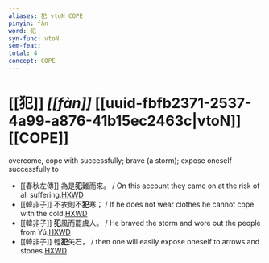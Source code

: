 ```yaml
---
aliases: 犯 vtoN COPE
pinyin: fàn
word: 犯
syn-func: vtoN
sem-feat: 
total: 4
concept: COPE 
---
```

# [[犯]] *[[fàn]]*  [[uuid-fbfb2371-2537-4a99-a876-41b15ec2463c|vtoN]] [[COPE]]
overcome, cope with successfully; brave (a storm); expose oneself successfully to
 - [[春秋左傳]] 為是**犯**難而來。 / On this account they came on at the risk of all suffering.[HXWD](https://hxwd.org/textview.html?location=KR1e0001_tls_007-326a.33)
 - [[韓非子]] 不衣則不**犯**寒； / If he does not wear clothes he cannot cope with the cold.[HXWD](https://hxwd.org/textview.html?location=KR3c0005_tls_020-95a.3)
 - [[韓非子]] **犯**風而罷虞人。 / He braved the storm and wore out the people from Yú.[HXWD](https://hxwd.org/textview.html?location=KR3c0005_tls_032-136a.12)
 - [[韓非子]] 輕**犯**矢石， / then one will easily expose oneself to arrows and stones.[HXWD](https://hxwd.org/textview.html?location=KR3c0005_tls_037-53a.10)